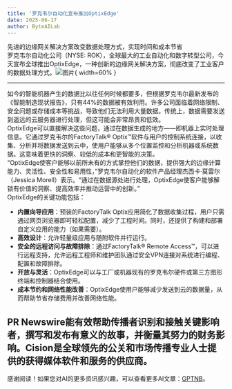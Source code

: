 ```yaml
---
title: '罗克韦尔自动化宣布推出OptixEdge'
date: 2025-06-17
author: ByteAILab
---
```


先进的边缘网关解决方案改变数据处理方式，实现时间和成本节省  
罗克韦尔自动化公司（NYSE: ROK），全球最大的工业自动化和数字转型公司，今天宣布全球推出OptixEdge，一种创新的边缘网关解决方案，彻底改变了工业客户的数据处理方式。![图片](https://ai-techpark.com/wp-content/uploads/Rockwell.jpg){ width=60% }

---
  
如今的智能机器产生的数据比以往任何时候都要多，但根据罗克韦尔最新发布的《智能制造现状报告》，只有44%的数据被有效利用。许多公司面临着网络限制、安全问题或存储成本等挑战，导致他们无法利用大量数据。传统上，数据需要发送到遥远的云服务器进行处理，但这可能会非常昂贵和低效。  
OptixEdge可以直接解决这些问题，通过在数据生成的地方——即机器上实时处理信息。它通过罗克韦尔的FactoryTalk® Optix™软件与用户的控制系统连接，以收集、分析并将数据发送到云中，使用户能够从多个位置监控和分析机器或系统数据。这意味着更快的洞察、较低的成本和更智能的决策。  
“OptixEdge使客户能够以前所未有的方式掌控他们的数据，提供强大的边缘计算能力、灵活性、安全性和易用性，”罗克韦尔自动化的软件产品经理杰西卡·莫雷尔（Jessica Morell）表示。“通过在数据源处进行处理，OptixEdge使客户能够解锁有价值的洞察、提高效率并推动运营中的创新。”  
OptixEdge的关键功能包括：

- **内置向导应用**：预装的FactoryTalk Optix应用简化了数据收集过程，用户只需通过网页浏览器即可轻松配置，减少了工程时间。同时，还提供了构建和部署自定义应用的能力（如果需要）。
- **高效设计**：允许轻量级应用与随附软件并行运行。
- **安全的远程访问与故障排除**：通过FactoryTalk® Remote Access™，可以进行远程支持，允许远程工程师和维护团队通过安全VPN连接对系统进行编程、配置和故障排除。
- **开放与灵活**：OptixEdge可以与工厂或机器现有的罗克韦尔硬件或第三方图形终端和控制器结合使用。
- **成本节约和网络性能改善**：OptixEdge使用户能够减少发送到云的数据量，从而帮助节省存储费用并改善网络性能。

PR Newswire能有效帮助传播者识别和接触关键影响者，撰写和发布有意义的故事，并衡量其努力的财务影响。Cision是全球领先的公关和市场传播专业人士提供的获得媒体软件和服务的供应商。
---
感谢阅读！如果您对AI的更多资讯感兴趣，可以查看更多AI文章：[GPTNB](https://gptnb.com)。